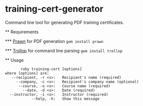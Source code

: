 training-cert-generator
=======================

Command line tool for generating PDF training certificates.

** Requirements

*** [Prawn](http://prawn.majesticseacreature.com/) for PDF generation
`gem install prawn`

*** [Trollop](http://trollop.rubyforge.org/) for command line parsing
`gem install trollop`

** Usage
```
       ruby training-cert [options]
where [options] are:
   --recipient, -r <s>:   Recipient's name (required)
     --company, -c <s>:   Recipient's company name (optional)
      --course, -o <s>:   Course name (required)
        --date, -d <s>:   Date (required)
  --instructor, -i <s>:   Instructor (required)
            --help, -h:   Show this message
```

